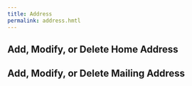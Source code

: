 ```yaml
--- 
title: Address 
permalink: address.hmtl
---
```

## Add, Modify, or Delete Home Address  
## Add, Modify, or Delete Mailing Address  

